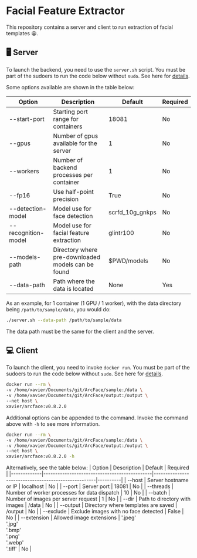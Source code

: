 # Facial Feature Extractor

This repository contains a server and client to run extraction of facial templates 😀.

## 🖥️ Server 

To launch the backend, you need to use the `server.sh` script. You must be part of the sudoers to run the code below without `sudo`. See here for [details](https://docs.docker.com/engine/install/linux-postinstall/).

Some options available are shown in the table below: 

| Option              | Description                                        | Default         | Required |
|---------------------|----------------------------------------------------|-----------------|----------|
| --start-port        | Starting port range for containers                 | 18081           | No       |
| --gpus              | Number of gpus available for the server            | 1               | No       |
| --workers           | Number of backend processes per container          | 1               | No       |
| --fp16              | Use half-point precision                           | True            | No       |
| --detection-model   | Model use for face detection                       | scrfd_10g_gnkps | No       |
| --recognition-model | Model use for facial feature extraction            | glintr100       | No       |
| --models-path       | Directory where pre-downloaded models can be found | $PWD/models     | No       |
| --data-path         | Path where the data is located                     | None            | Yes      |

As an example, for 1 container (1 GPU / 1 worker), with the data directory being `/path/to/sample/data`, you would do:
```bash
./server.sh --data-path /path/to/sample/data
```

The data path must be the same for the client and the server. 

## 💻 Client

To launch the client, you need to invoke `docker run`. You must be part of the sudoers to run the code below without `sudo`. See here for [details](https://docs.docker.com/engine/install/linux-postinstall/).

```bash
docker run --rm \
-v /home/xavier/Documents/git/ArcFace/sample:/data \
-v /home/xavier/Documents/git/ArcFace/output:/output \
--net host \
xavier/arcface:v0.8.2.0 
```

Additional options can be appended to the command. Invoke the command above with `-h` to see more information. 

```bash
docker run --rm \
-v /home/xavier/Documents/git/ArcFace/sample:/data \
-v /home/xavier/Documents/git/ArcFace/output:/output \
--net host \
xavier/arcface:v0.8.2.0 -h
```

Alternatively, see the table below:
| Option      | Description                                  | Default                                             | Required |
|-------------|----------------------------------------------|-----------------------------------------------------|----------|
| --host      | Server hostname or IP                        | localhost                                           | No       |
| --port      | Server port                                  | 18081                                               | No       |
| --threads   | Number of worker processes for data dispatch | 10                                                  | No       |
| --batch     | Number of images per server request          | 1                                                   | No       |
| --dir       | Path to directory with images                | /data                                               | No       |
| --output    | Directory where templates are saved          | /output                                             | No       |
| --exclude   | Exclude images with no face detected         | False                                               | No       |
| --extension | Allowed image extensions                     | '.jpeg'<br />'.jpg'<br />'.bmp'<br />'.png'<br />'.webp'<br />'.tiff' | No       |